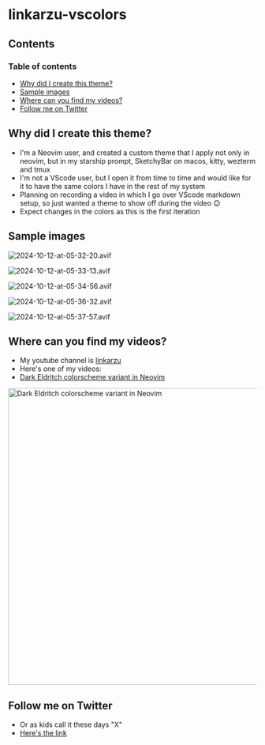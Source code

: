 # linkarzu-vscolors

## Contents

### Table of contents

<!-- toc -->

- [Why did I create this theme?](#why-did-i-create-this-theme)
- [Sample images](#sample-images)
- [Where can you find my videos?](#where-can-you-find-my-videos)
- [Follow me on Twitter](#follow-me-on-twitter)

<!-- tocstop -->

## Why did I create this theme?

- I'm a Neovim user, and created a custom theme that I apply not only in neovim,
  but in my starship prompt, SketchyBar on macos, kitty, wezterm and tmux
- I'm not a VScode user, but I open it from time to time and would like for it
  to have the same colors I have in the rest of my system
- Planning on recording a video in which I go over VScode markdown setup, so
  just wanted a theme to show off during the video :wink:
- Expect changes in the colors as this is the first iteration

## Sample images

![2024-10-12-at-05-32-20.avif](README-img/2024-10-12-at-05-32-20.avif)

![2024-10-12-at-05-33-13.avif](README-img/2024-10-12-at-05-33-13.avif)

![2024-10-12-at-05-34-56.avif](README-img/2024-10-12-at-05-34-56.avif)

![2024-10-12-at-05-36-32.avif](README-img/2024-10-12-at-05-36-32.avif)

![2024-10-12-at-05-37-57.avif](README-img/2024-10-12-at-05-37-57.avif)

## Where can you find my videos?

- My youtube channel is [linkarzu](https://www.youtube.com/@linkarzu)
- Here's one of my videos:
- [Dark Eldritch colorscheme variant in Neovim](https://youtu.be/WIATPUK33XU)

<div align="left">
     <a href="https://youtu.be/WIATPUK33XU">
         <img
           src="https://res.cloudinary.com/daqwsgmx6/image/upload/q_75/v1717456413/youtube/neovim/eldritch-dark.avif"
           alt="Dark Eldritch colorscheme variant in Neovim"
           width="600"
         />
     </a>
 </div>

## Follow me on Twitter

- Or as kids call it these days "X"
- [Here's the link](https://x.com/link_arzu)
